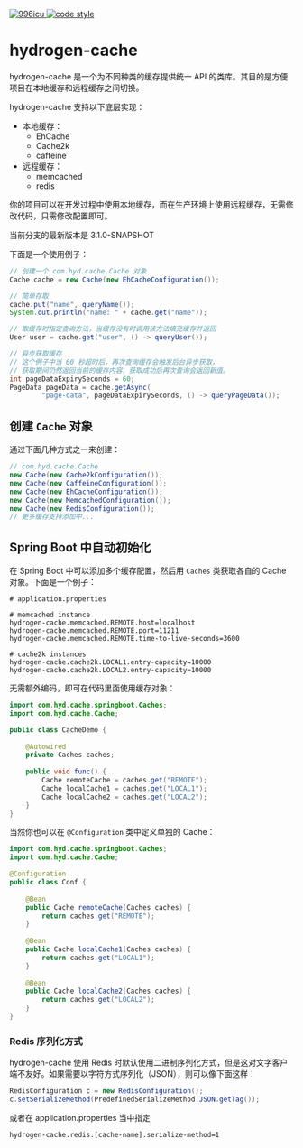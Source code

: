 <p>
  <a href="https://github.com/996icu/996.ICU/blob/master/LICENSE">
    <img alt="996icu" src="https://img.shields.io/badge/license-NPL%20(The%20996%20Prohibited%20License)-blue.svg">
  </a>
  <a href="https://www.apache.org/licenses/LICENSE-2.0">
    <img alt="code style" src="https://img.shields.io/badge/license-Apache%202-4EB1BA.svg?style=flat-square">
  </a>
</p>

# hydrogen-cache

hydrogen-cache 是一个为不同种类的缓存提供统一 API 的类库。其目的是方便项目在本地缓存和远程缓存之间切换。

hydrogen-cache 支持以下底层实现：

- 本地缓存：
  - EhCache
  - Cache2k
  - caffeine
- 远程缓存：
  - memcached
  - redis

你的项目可以在开发过程中使用本地缓存，而在生产环境上使用远程缓存，无需修改代码，只需修改配置即可。

当前分支的最新版本是 3.1.0-SNAPSHOT

下面是一个使用例子：

```java
// 创建一个 com.hyd.cache.Cache 对象
Cache cache = new Cache(new EhCacheConfiguration());

// 简单存取
cache.put("name", queryName());
System.out.println("name: " + cache.get("name"));

// 取缓存时指定查询方法，当缓存没有时调用该方法填充缓存并返回
User user = cache.get("user", () -> queryUser());

// 异步获取缓存
// 这个例子中当 60 秒超时后，再次查询缓存会触发后台异步获取，
// 获取期间仍然返回当前的缓存内容，获取成功后再次查询会返回新值。
int pageDataExpirySeconds = 60;
PageData pageData = cache.getAsync(
        "page-data", pageDataExpirySeconds, () -> queryPageData());
```

## 创建 `Cache` 对象

通过下面几种方式之一来创建：

```java
// com.hyd.cache.Cache
new Cache(new Cache2kConfiguration());
new Cache(new CaffeineConfiguration());
new Cache(new EhCacheConfiguration());
new Cache(new MemcachedConfiguration());
new Cache(new RedisConfiguration());
// 更多缓存支持添加中...
```

## Spring Boot 中自动初始化

在 Spring Boot 中可以添加多个缓存配置，然后用 `Caches` 类获取各自的 Cache 对象。下面是一个例子：

```properties
# application.properties

# memcached instance
hydrogen-cache.memcached.REMOTE.host=localhost
hydrogen-cache.memcached.REMOTE.port=11211
hydrogen-cache.memcached.REMOTE.time-to-live-seconds=3600

# cache2k instances
hydrogen-cache.cache2k.LOCAL1.entry-capacity=10000
hydrogen-cache.cache2k.LOCAL2.entry-capacity=10000
```

无需额外编码，即可在代码里面使用缓存对象：

```java
import com.hyd.cache.springboot.Caches;
import com.hyd.cache.Cache;

public class CacheDemo {
    
    @Autowired
    private Caches caches;
    
    public void func() {
        Cache remoteCache = caches.get("REMOTE");
        Cache localCache1 = caches.get("LOCAL1");
        Cache localCache2 = caches.get("LOCAL2");
    }
}
```

当然你也可以在 `@Configuration` 类中定义单独的 Cache：

```java
import com.hyd.cache.springboot.Caches;
import com.hyd.cache.Cache;

@Configuration
public class Conf {
    
    @Bean
    public Cache remoteCache(Caches caches) {
        return caches.get("REMOTE");
    }
    
    @Bean
    public Cache localCache1(Caches caches) {
        return caches.get("LOCAL1");
    }
    
    @Bean
    public Cache localCache2(Caches caches) {
        return caches.get("LOCAL2");
    }
}
```

### Redis 序列化方式

hydrogen-cache 使用 Redis 时默认使用二进制序列化方式，但是这对文字客户端不友好。如果需要以字符方式序列化（JSON），则可以像下面这样：

```java
RedisConfiguration c = new RedisConfiguration();
c.setSerializeMethod(PredefinedSerializeMethod.JSON.getTag());
```

或者在 application.properties 当中指定

    hydrogen-cache.redis.[cache-name].serialize-method=1
